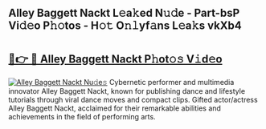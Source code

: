 ## Alley Baggett Nackt L𝚎a𝚔ed N𝚞𝚍e - Part-bsP Vi𝚍𝚎o P𝚑𝚘tos - H𝚘𝚝 O𝚗𝚕yf𝚊ns L𝚎a𝚔s vkXb4

# <h2><a href="http://kf09vm.oniu.top/?m=Alley+Baggett+Nackt">🔗👉 🔴 Alley Baggett Nackt P𝚑ot𝚘𝚜 V𝚒d𝚎o</a></h2>

[![Alley Baggett Nackt Nu𝚍e𝚜](https://i.imgur.com/0qMVB7G.gif)](http://kf09vm.oniu.top/?m=Alley+Baggett+Nackt)
Cybernetic performer and multimedia innovator Alley Baggett Nackt, known for publishing dance and lifestyle tutorials through viral dance moves and compact clips. Gifted actor/actress Alley Baggett Nackt, acclaimed for their remarkable abilities and achievements in the field of performing arts.  
